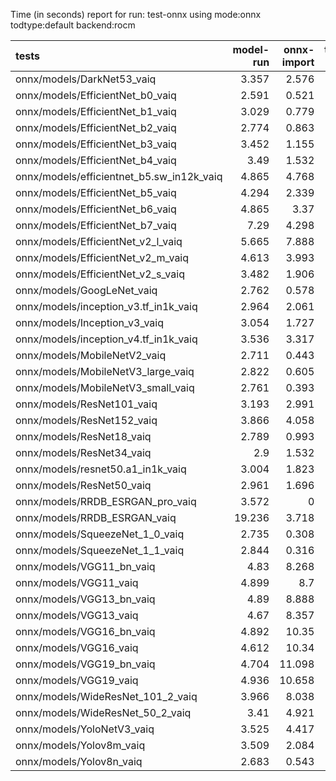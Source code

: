 Time (in seconds) report for run: test-onnx using mode:onnx todtype:default backend:rocm

| tests                                     |   model-run |   onnx-import |   torch-mlir |   iree-compile |   inference |
|:------------------------------------------|------------:|--------------:|-------------:|---------------:|------------:|
| onnx/models/DarkNet53_vaiq                |       3.357 |         2.576 |            0 |          7.025 |       0.675 |
| onnx/models/EfficientNet_b0_vaiq          |       2.591 |         0.521 |            0 |         13.68  |       0.766 |
| onnx/models/EfficientNet_b1_vaiq          |       3.029 |         0.779 |            0 |         20.397 |       0.754 |
| onnx/models/EfficientNet_b2_vaiq          |       2.774 |         0.863 |            0 |         18.731 |       0.791 |
| onnx/models/EfficientNet_b3_vaiq          |       3.452 |         1.155 |            0 |         23.698 |       0.835 |
| onnx/models/EfficientNet_b4_vaiq          |       3.49  |         1.532 |            0 |         26.861 |       0.832 |
| onnx/models/efficientnet_b5.sw_in12k_vaiq |       4.865 |         4.768 |            0 |         27.337 |       0     |
| onnx/models/EfficientNet_b5_vaiq          |       4.294 |         2.339 |            0 |         33.874 |       0.865 |
| onnx/models/EfficientNet_b6_vaiq          |       4.865 |         3.37  |            0 |         35.755 |       1.034 |
| onnx/models/EfficientNet_b7_vaiq          |       7.29  |         4.298 |            0 |         41.065 |       1.019 |
| onnx/models/EfficientNet_v2_l_vaiq        |       5.665 |         7.888 |            0 |         50.178 |       0.989 |
| onnx/models/EfficientNet_v2_m_vaiq        |       4.613 |         3.993 |            0 |         39.813 |       0.959 |
| onnx/models/EfficientNet_v2_s_vaiq        |       3.482 |         1.906 |            0 |         30.549 |       0.787 |
| onnx/models/GoogLeNet_vaiq                |       2.762 |         0.578 |            0 |         13.14  |       0.798 |
| onnx/models/inception_v3.tf_in1k_vaiq     |       2.964 |         2.061 |            0 |         16.419 |       0.829 |
| onnx/models/Inception_v3_vaiq             |       3.054 |         1.727 |            0 |         15.521 |       0.812 |
| onnx/models/inception_v4.tf_in1k_vaiq     |       3.536 |         3.317 |            0 |         21.169 |       0.837 |
| onnx/models/MobileNetV2_vaiq              |       2.711 |         0.443 |            0 |          9.787 |       0.701 |
| onnx/models/MobileNetV3_large_vaiq        |       2.822 |         0.605 |            0 |         14.616 |       0.714 |
| onnx/models/MobileNetV3_small_vaiq        |       2.761 |         0.393 |            0 |         13.798 |       0.709 |
| onnx/models/ResNet101_vaiq                |       3.193 |         2.991 |            0 |         13.334 |       0.703 |
| onnx/models/ResNet152_vaiq                |       3.866 |         4.058 |            0 |         17.692 |       0.734 |
| onnx/models/ResNet18_vaiq                 |       2.789 |         0.993 |            0 |          3.935 |       0.674 |
| onnx/models/ResNet34_vaiq                 |       2.9   |         1.532 |            0 |          6.088 |       0.715 |
| onnx/models/resnet50.a1_in1k_vaiq         |       3.004 |         1.823 |            0 |         10.002 |       0.703 |
| onnx/models/ResNet50_vaiq                 |       2.961 |         1.696 |            0 |          9.137 |       0.729 |
| onnx/models/RRDB_ESRGAN_pro_vaiq          |       3.572 |         0     |            0 |          0     |       0     |
| onnx/models/RRDB_ESRGAN_vaiq              |      19.236 |         3.718 |            0 |         38.829 |      51.899 |
| onnx/models/SqueezeNet_1_0_vaiq           |       2.735 |         0.308 |            0 |          5.432 |       0.804 |
| onnx/models/SqueezeNet_1_1_vaiq           |       2.844 |         0.316 |            0 |          4.836 |       0.692 |
| onnx/models/VGG11_bn_vaiq                 |       4.83  |         8.268 |            0 |          6.682 |       0.742 |
| onnx/models/VGG11_vaiq                    |       4.899 |         8.7   |            0 |          6.65  |       0.784 |
| onnx/models/VGG13_bn_vaiq                 |       4.89  |         8.888 |            0 |          7.346 |       0.785 |
| onnx/models/VGG13_vaiq                    |       4.67  |         8.357 |            0 |          7.142 |       0.718 |
| onnx/models/VGG16_bn_vaiq                 |       4.892 |        10.35  |            0 |          7.239 |       0.793 |
| onnx/models/VGG16_vaiq                    |       4.612 |        10.34  |            0 |          7.367 |       0.753 |
| onnx/models/VGG19_bn_vaiq                 |       4.704 |        11.098 |            0 |          8.015 |       0.774 |
| onnx/models/VGG19_vaiq                    |       4.936 |        10.658 |            0 |          8.056 |       0.72  |
| onnx/models/WideResNet_101_2_vaiq         |       3.966 |         8.038 |            0 |         16.625 |       0.756 |
| onnx/models/WideResNet_50_2_vaiq          |       3.41  |         4.921 |            0 |         10.649 |       0.762 |
| onnx/models/YoloNetV3_vaiq                |       3.525 |         4.417 |            0 |         13.742 |       6.15  |
| onnx/models/Yolov8m_vaiq                  |       3.509 |         2.084 |            0 |       3026.18  |       0.762 |
| onnx/models/Yolov8n_vaiq                  |       2.683 |         0.543 |            0 |       2977.28  |       0.788 |
